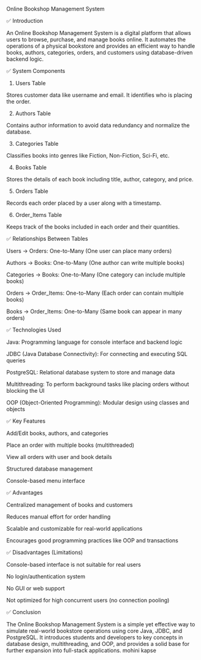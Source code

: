  Online Bookshop Management System

✅ Introduction

An Online Bookshop Management System is a digital platform that allows users to browse, purchase, and manage books online. It automates the operations of a physical bookstore and provides an efficient way to handle books, authors, categories, orders, and customers using database-driven backend logic.

✅ System Components

1. Users Table

Stores customer data like username and email. It identifies who is placing the order.

2. Authors Table

Contains author information to avoid data redundancy and normalize the database.

3. Categories Table

Classifies books into genres like Fiction, Non-Fiction, Sci-Fi, etc.

4. Books Table

Stores the details of each book including title, author, category, and price.

5. Orders Table

Records each order placed by a user along with a timestamp.

6. Order_Items Table

Keeps track of the books included in each order and their quantities.

✅ Relationships Between Tables

Users → Orders: One-to-Many (One user can place many orders)

Authors → Books: One-to-Many (One author can write multiple books)

Categories → Books: One-to-Many (One category can include multiple books)

Orders → Order_Items: One-to-Many (Each order can contain multiple books)

Books → Order_Items: One-to-Many (Same book can appear in many orders)

✅ Technologies Used

Java: Programming language for console interface and backend logic

JDBC (Java Database Connectivity): For connecting and executing SQL queries

PostgreSQL: Relational database system to store and manage data

Multithreading: To perform background tasks like placing orders without blocking the UI

OOP (Object-Oriented Programming): Modular design using classes and objects

✅ Key Features

Add/Edit books, authors, and categories

Place an order with multiple books (multithreaded)

View all orders with user and book details

Structured database management

Console-based menu interface

✅ Advantages

Centralized management of books and customers

Reduces manual effort for order handling

Scalable and customizable for real-world applications

Encourages good programming practices like OOP and transactions

✅ Disadvantages (Limitations)

Console-based interface is not suitable for real users

No login/authentication system

No GUI or web support

Not optimized for high concurrent users (no connection pooling)

✅ Conclusion

The Online Bookshop Management System is a simple yet effective way to simulate real-world bookstore operations using core Java, JDBC, and PostgreSQL. It introduces students and developers to key concepts in database design, multithreading, and OOP, and provides a solid base for further expansion into full-stack applications.
mohini kapse
